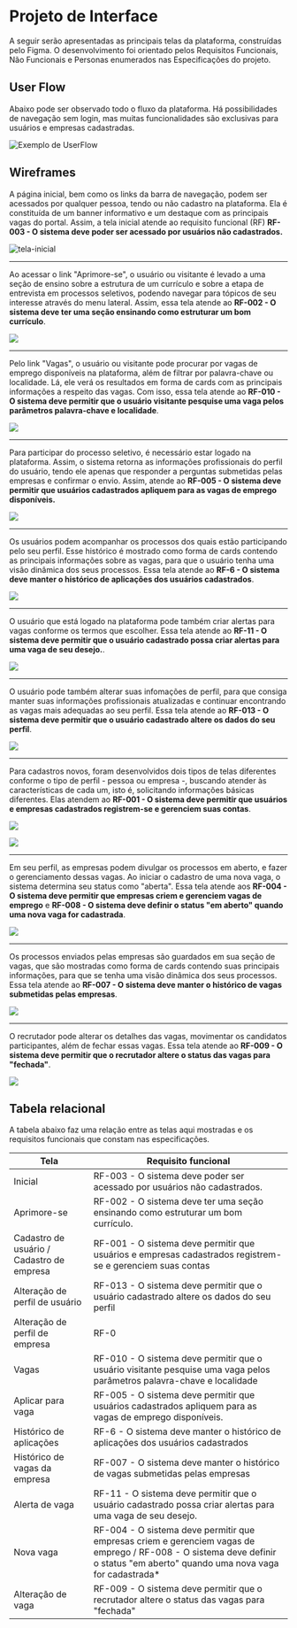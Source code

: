 
# Projeto de Interface

 A seguir serão apresentadas as principais telas da plataforma, construídas pelo Figma. O desenvolvimento foi orientado pelos Requisitos Funcionais, Não Funcionais e Personas enumerados nas Especificações do projeto.

## User Flow

Abaixo pode ser observado todo o fluxo da plataforma. Há possibilidades de navegação sem login, mas muitas funcionalidades são exclusivas para usuários e empresas cadastradas.

![Exemplo de UserFlow](img/userflow.jpg)


## Wireframes


A página inicial, bem como os links da barra de navegação, podem ser acessados por qualquer pessoa, tendo ou não cadastro na plataforma. Ela é constituída de um banner informativo e um destaque com as principais vagas do portal. Assim, a tela inicial atende ao requisito funcional (RF) **RF-003 - O sistema deve poder ser acessado por usuários não cadastrados.**

![tela-inicial](img/telas-requisitos/pag-inicial.png)

---

Ao acessar o link "Aprimore-se", o usuário ou visitante é levado a uma seção de ensino sobre a estrutura de um currículo e sobre a etapa de entrevista em processos seletivos, podendo navegar para tópicos de seu interesse através do menu lateral. Assim, essa tela atende ao **RF-002 - O sistema deve ter uma seção ensinando como estruturar um bom currículo**.

![](img/telas-requisitos/aprimore-se.png)

---

Pelo link "Vagas", o usuário ou visitante pode procurar por vagas de emprego disponíveis na plataforma, além de filtrar por palavra-chave ou localidade. Lá, ele verá os resultados em forma de cards com as principais informações a respeito das vagas. Com isso, essa tela atende ao **RF-010 - O sistema deve permitir que o usuário visitante pesquise uma vaga pelos parâmetros palavra-chave e localidade**. 

![](img/telas-requisitos/vagas-publicas.png)

---

Para participar do processo seletivo, é necessário estar logado na plataforma.  Assim, o sistema retorna as informações profissionais do perfil do usuário, tendo ele apenas que responder a perguntas submetidas pelas empresas e confirmar o envio. Assim, atende ao **RF-005 - O sistema deve permitir que usuários cadastrados apliquem para as vagas de emprego disponíveis.**

![](img/telas-requisitos/perguntas-vaga.png)

---

Os usuários podem acompanhar os processos dos quais estão participando pelo seu perfil. Esse histórico é mostrado como forma de cards contendo as principais informações sobre as vagas, para que o usuário tenha uma visão dinâmica dos seus processos. Essa tela atende ao **RF-6 - O sistema deve manter o histórico de aplicações dos usuários cadastrados**.

![](img/telas-requisitos/vagas-user.png)

---

O usuário que está logado na plataforma pode também criar alertas para vagas conforme os termos que escolher. Essa tela atende ao **RF-11 - O sistema deve permitir que o usuário cadastrado possa criar alertas para uma vaga de seu desejo.**.

![](img/telas-requisitos/alerta-vaga.png)

---

O usuário pode também alterar suas infomações de perfil, para que consiga manter suas informações profissionais atualizadas e continuar encontrando as vagas mais adequadas ao seu perfil. Essa tela atende ao **RF-013 - O sistema deve permitir que o usuário cadastrado altere os dados do seu perfil**.

![](img/telas-requisitos/editar-usuario.png)

---

Para cadastros novos, foram desenvolvidos dois tipos de telas diferentes conforme o tipo de perfil - pessoa ou empresa -, buscando atender às características de cada um, isto é, solicitando informações básicas diferentes. Elas atendem ao **RF-001 - O sistema deve permitir que usuários e empresas cadastrados registrem-se e gerenciem suas contas**.

![](img/telas-requisitos/cadastro-usuario.png)

![](img/telas-requisitos/cadastro-empresa.png)

---

Em seu perfil, as empresas podem divulgar os processos em aberto, e fazer o gerenciamento dessas vagas. Ao iniciar o cadastro de uma nova vaga, o sistema determina seu status como "aberta". Essa tela atende aos **RF-004 - O sistema deve permitir que empresas criem e gerenciem vagas de emprego** e **RF-008 - O sistema deve definir o status "em aberto" quando uma nova vaga for cadastrada**.

![](img/telas-requisitos/nova-vaga.png)

---

Os processos enviados pelas empresas são guardados em sua seção de vagas, que são mostradas como forma de cards contendo suas principais informações, para que se tenha uma visão dinâmica dos seus processos. Essa tela atende ao **RF-007 - O sistema deve manter o histórico de vagas submetidas pelas empresas**.

![](img/telas-requisitos/vagas-empresa.png)

---



O recrutador pode alterar os detalhes das vagas, movimentar os candidatos participantes, além de fechar essas vagas. Essa tela atende ao **RF-009 - O sistema deve permitir que o recrutador altere o status das vagas para "fechada"**.

![](img/telas-requisitos/altera-vaga.png)

## Tabela relacional

A tabela abaixo faz uma relação entre as telas aqui mostradas e os requisitos funcionais que constam nas especificações.

| Tela | Requisito funcional|
|--- |----|
| Inicial|RF-003 - O sistema deve poder ser acessado por usuários não cadastrados.|
| Aprimore-se | RF-002 - O sistema deve ter uma seção ensinando como estruturar um bom currículo. |
| Cadastro de usuário / Cadastro de empresa |RF-001 - O sistema deve permitir que usuários e empresas cadastrados registrem-se e gerenciem suas contas|
| Alteração de perfil de usuário |RF-013 - O sistema deve permitir que o usuário cadastrado altere os dados do seu perfil|
| Alteração de perfil de empresa |RF-0|
| Vagas |RF-010 - O sistema deve permitir que o usuário visitante pesquise uma vaga pelos parâmetros palavra-chave e localidade|
| Aplicar para vaga|RF-005 - O sistema deve permitir que usuários cadastrados apliquem para as vagas de emprego disponíveis.|
|Histórico de aplicações |RF-6 - O sistema deve manter o histórico de aplicações dos usuários cadastrados|
| Histórico de vagas da empresa | RF-007 - O sistema deve manter o histórico de vagas submetidas pelas empresas |
|Alerta de vaga|RF-11 - O sistema deve permitir que o usuário cadastrado possa criar alertas para uma vaga de seu desejo.|
| Nova vaga|RF-004 - O sistema deve permitir que empresas criem e gerenciem vagas de emprego / RF-008 - O sistema deve definir o status "em aberto" quando uma nova vaga for cadastrada*|
| Alteração de vaga|RF-009 - O sistema deve permitir que o recrutador altere o status das vagas para "fechada"|